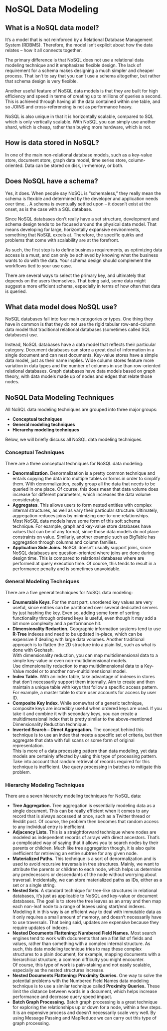 # NoSQL Data Modeling

## What is a NoSQL data model?

It’s a model that is not reinforced by a Relational Database Management System (RDBMS). Therefore, the model isn’t explicit about how the data relates – how it all connects together.

The primary difference is that NoSQL does not use a relational data modeling technique and it emphasizes flexible design. The lack of requirement for a schema makes designing a much simpler and cheaper process. That isn’t to say that you can’t use a schema altogether, but rather that schema design is very flexible.

Another useful feature of NoSQL data models is that they are built for high efficiency and speed in terms of creating up to millions of queries a second. This is achieved through having all the data contained within one table, and so JOINS and cross-referencing is not as performance heavy. 

NoSQL is also unique in that it is horizontally scalable, compared to SQL which is only vertically scalable. With NoSQL you can simply use another shard, which is cheap, rather than buying more hardware, which is not.

## How is data stored in NoSQL?

In one of the main non-relational database models, such as a key-value store, document store, graph data model, time series store, column-oriented. Data can be stored on disk, in-memory, or both.

## Does NoSQL have a schema?

Yes, it does. When people say NoSQL is “schemaless,” they really mean the schema is flexible and determined by the developer and application needs over time. . A schema is eventually settled upon – it doesn’t exist at the onset, as is the case with a SQL database.

Since NoSQL databases don’t really have a set structure, development and schema design tends to be focused around the physical data model. That means developing for large, horizontally expansive environments, something that NoSQL excels at. Therefore, the specific quirks and problems that come with scalability are at the forefront.

As such, the first step is to define business requirements, as optimizing data access is a must, and can only be achieved by knowing what the business wants to do with the data. Your schema design should complement the workflows tied to your use case.

There are several ways to select the primary key, and ultimately that depends on the users themselves. That being said, some data might suggest a more efficient schema, especially in terms of how often that data is queried. 

## What data model does NoSQL use?

NoSQL databases fall into four main categories or types. One thing they have in common is that they do not use the rigid tabular row-and-column data model that traditional relational databases (sometimes called SQL databases) use.

Instead, NoSQL databases have a data model that reflects their particular category. Document databases can store a great deal of information in a single document and can nest documents. Key-value stores have a simple data model, just as their name implies. Wide column stores feature more variation in data types and the number of columns in use than row-oriented relational databases. Graph databases have data models based on graph theory, with data models made up of nodes and edges that relate those nodes.

## NoSQL Data Modeling Techniques

All NoSQL data modeling techniques are grouped into three major groups:

- **Conceptual techniques**
- **General modeling techniques**
- **Hierarchy modeling techniques**

Below, we will briefly discuss all NoSQL data modeling techniques.

### Conceptual Techniques

There are a three conceptual techniques for NoSQL data modeling:

- **Denormalization**. Denormalization is a pretty common technique and entails copying the data into multiple tables or forms in order to simplify them. With denormalization, easily group all the data that needs to be queried in one place. Of course, this does mean that data volume does increase for different parameters, which increases the data volume considerably.
- **Aggregates**. This allows users to form nested entities with complex internal structures, as well as vary their particular structure. Ultimately, aggregation reduces joins by minimizing one-to-one relationships.  
    Most NoSQL data models have some form of this soft schema technique. For example, graph and key-value store databases have values that can be of any format, since those data models do not place constraints on value. Similarly, another example such as BigTable has aggregation through columns and column families.
- **Application Side Joins.** NoSQL doesn’t usually support joins, since NoSQL databases are question-oriented where joins are done during design time. This is compared to relational databases where are performed at query execution time. Of course, this tends to result in a performance penalty and is sometimes unavoidable.

### General Modeling Techniques

There are a five general techniques for NoSQL data modeling:

- **Enumerable Keys**. For the most part, unordered key values are very useful, since entries can be partitioned over several dedicated servers by just hashing the key. Even so, adding some form of sorting functionality through ordered keys is useful, even though it may add a bit more complexity and a performance hit.
- **Dimensionality Reduction**. Geographic information systems tend to use **R-Tree** indexes and need to be updated in-place, which can be expensive if dealing with large data volumes. Another traditional approach is to flatten the 2D structure into a plain list, such as what is done with Geohash.  
    With dimensionality reduction, you can map multidimensional data to a simple key-value or even non-multidimensional models.  
    Use dimensionality reduction to map multidimensional data to a Key-Value model or to another non-multidimensional model.
- **Index Table.** With an index table, take advantage of indexes in stores that don’t necessarily support them internally. Aim to create and then maintain a unique table with keys that follow a specific access pattern. For example, a master table to store user accounts for access by user ID.
- **Composite Key Index**. While somewhat of a generic technique, composite keys are incredibly useful when ordered keys are used. If you take it and combine it with secondary keys, you can create a multidimensional index that is pretty similar to the above-mentioned Dimensionality Reduction technique.
- **Inverted Search – Direct Aggregation.** The concept behind this technique is to use an index that meets a specific set of criteria, but then aggregate that data with full scans or some form of original representation.  
    This is more of a data processing pattern than data modeling, yet data models are certainly affected by using this type of processing pattern. Take into account that random retrieval of records required for this technique is inefficient. Use query processing in batches to mitigate this problem.

### Hierarchy Modeling Techniques

There are a seven hierarchy modeling techniques for NoSQL data:

- **Tree Aggregation.** Tree aggregation is essentially modeling data as a single document. This can be really efficient when it comes to any record that is always accessed at once, such as a Twitter thread or Reddit post. Of course, the problem then becomes that random access to any individual entry is inefficient.
- **Adjacency Lists.** This is a straightforward technique where nodes are modeled as independent records of arrays with direct ancestors. That’s a complicated way of saying that it allows you to search nodes by their parents or children. Much like tree aggregation though, it is also quite inefficient for retrieving an entire subtree for any given node.
- **Materialized Paths.** This technique is a sort of denormalization and is used to avoid recursive traversals in tree structures. Mainly, we want to attribute the parents or children to each node, which helps us determine any predecessors or descendants of the node without worrying about traversal. Incidentally, we can store materialized paths as IDs, either as a set or a single string.
- **Nested Sets**. A standard technique for tree-like structures in relational databases, it’s just as applicable to NoSQL and key-value or document databases. The goal is to store the tree leaves as an array and then map each non-leaf node to a range of leaves using start/end indexes.  
    Modeling it in this way is an efficient way to deal with immutable data as it only requires a small amount of memory, and doesn’t necessarily have to use traversals. That being said, updates are expensive because they require updates of indexes.
- **Nested Documents Flattening: Numbered Field Names.** Most search engines tend to work with documents that are a flat list of fields and values, rather than something with a complex internal structure. As such, this data modeling technique tries to map these complex structures to a plain document, for example, mapping documents with a hierarchical structure, a common difficulty you might encounter.  
    Of course, this type of work is pain-staking and not easily scalable, especially as the nested structures increase.
- **Nested Documents Flattening: Proximity Queries.** One way to solve the potential problems with the Numbered Field Names data modeling technique is to use a similar technique called **Proximity Queries.** These limit the distance between words in a document, which helps increase performance and decrease query speed impact.
- **Batch Graph Processing.** Batch graph processing is a great technique for exploring the relationships up or down for a node, within a few steps. It is an expensive process and doesn’t necessarily scale very well. By using Message Passing and MapReduce we can carry out this type of graph processing.
